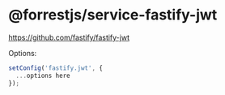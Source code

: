 # @forrestjs/service-fastify-jwt

https://github.com/fastify/fastify-jwt

Options:

```js
setConfig('fastify.jwt', {
  ...options here
});
```
